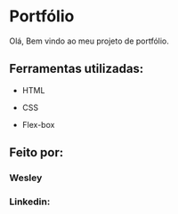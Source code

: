 
# Portfólio 
Olá, Bem vindo ao meu projeto de portfólio.

## Ferramentas utilizadas:

* HTML

* CSS

* Flex-box

## Feito por:

### Wesley 

### Linkedin: 
